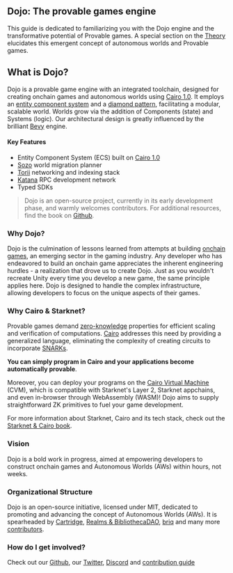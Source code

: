 ## Dojo: The provable games engine

This guide is dedicated to familiarizing you with the Dojo engine and the transformative potential of Provable games. A special section on the [Theory](./theory/autonomous-worlds.md) elucidates this emergent concept of autonomous worlds and Provable games.

## What is Dojo?
Dojo is a provable game engine with an integrated toolchain, designed for creating onchain games and autonomous worlds using [Cairo 1.0](https://github.com/starkware-libs/cairo). It employs an [entity component system](https://en.wikipedia.org/wiki/Entity_component_system) and a [diamond pattern](https://eips.ethereum.org/EIPS/eip-2535), facilitating a modular, scalable world. Worlds grow via the addition of Components (state) and Systems (logic). Our architectural design is greatly influenced by the brilliant [Bevy](https://bevyengine.org/) engine.

#### Key Features
- Entity Component System (ECS) built on [Cairo 1.0](https://github.com/starkware-libs/cairo)
- [Sozo](./framework/sozo/overview.md) world migration planner
- [Torii](./framework/torii/overview.md) networking and indexing stack
- [Katana](./framework/katana/overview.md) RPC development network
- Typed SDKs

> Dojo is an open-source project, currently in its early development phase, and warmly welcomes contributors. For additional resources, find the book on [Github](https://github.com/dojoengine/book).


### Why Dojo?

Dojo is the culmination of lessons learned from attempts at building [onchain games](https://naavik.co/digest/primer-fully-on-chain-gaming), an emerging sector in the gaming industry. Any developer who has endeavored to build an onchain game appreciates the inherent engineering hurdles - a realization that drove us to create Dojo. Just as you wouldn't recreate Unity every time you develop a new game, the same principle applies here. Dojo is designed to handle the complex infrastructure, allowing developers to focus on the unique aspects of their games.


### Why Cairo & Starknet?

Provable games demand [zero-knowledge](https://ethereum.org/en/zero-knowledge-proofs/) properties for efficient scaling and verification of computations. [Cairo](https://book.starknet.io/chapter_1/what_is_cairo.html) addresses this need by providing a generalized language, eliminating the complexity of creating circuits to incorporate [SNARKs](https://consensys.net/blog/developers/introduction-to-zk-snarks/). 

**You can simply program in Cairo and your applications become automatically provable**. 

Moreover, you can deploy your programs on the [Cairo Virtual Machine](https://medium.com/starkware/cairo-welcome-on-board-1cf3487554f) (CVM), which is compatible with Starknet's Layer 2, Starknet appchains, and even in-browser through WebAssembly (WASM)! Dojo aims to supply straightforward ZK primitives to fuel your game development.

For more information about Starknet, Cairo and its tech stack, check out the [Starknet & Cairo book](https://book.starknet.io/).



### Vision
Dojo is a bold work in progress, aimed at empowering developers to construct onchain games and Autonomous Worlds (AWs) within hours, not weeks.

### Organizational Structure
Dojo is an open-source initiative, licensed under MIT, dedicated to promoting and advancing the concept of Autonomous Worlds (AWs). It is spearheaded by [Cartridge](https://cartridge.gg/), [Realms & BibliothecaDAO](https://bibliothecadao.xyz/), [briq](https://briq.construction/) and many more [contributors](https://github.com/orgs/dojoengine/people).

### How do I get involved?

Check out our [Github](https://github.com/dojoengine), our [Twitter](https://twitter.com/dojostarknet), [Discord](https://discord.gg/vUN4Xq9Qv6) and [contribution guide](https://book.dojoengine.org/misc/contributors.html!)
